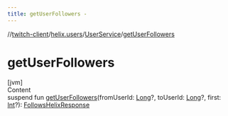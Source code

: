 ```yaml
---
title: getUserFollowers -
---
```

//[twitch-client](../../index.md)/[helix.users](../index.md)/[UserService](index.md)/[getUserFollowers](get-user-followers.md)



# getUserFollowers  
[jvm]  
Content  
suspend fun [getUserFollowers](get-user-followers.md)(fromUserId: [Long](https://kotlinlang.org/api/latest/jvm/stdlib/kotlin/-long/index.html)?, toUserId: [Long](https://kotlinlang.org/api/latest/jvm/stdlib/kotlin/-long/index.html)?, first: [Int](https://kotlinlang.org/api/latest/jvm/stdlib/kotlin/-int/index.html)?): [FollowsHelixResponse](../-follows-helix-response/index.md)  



